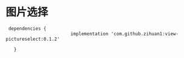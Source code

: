# 图片选择

     dependencies {
	              	        implementation 'com.github.zihuan1:view-pictureselect:0.1.2'

       }
